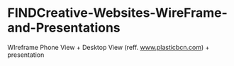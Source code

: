 # FINDCreative-Websites-WireFrame-and-Presentations
WIreframe Phone View + Desktop View (reff. www.plasticbcn.com) + presentation
